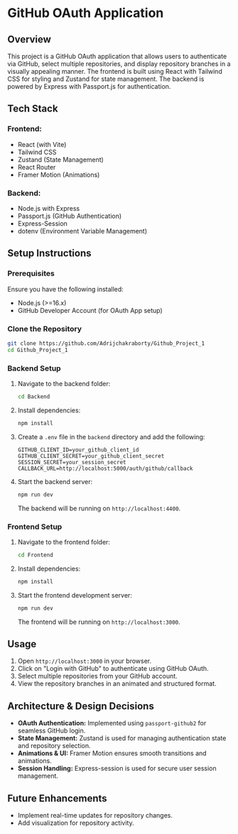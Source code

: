 # GitHub OAuth Application

## Overview

This project is a GitHub OAuth application that allows users to authenticate via GitHub, select multiple repositories, and display repository branches in a visually appealing manner. The frontend is built using React with Tailwind CSS for styling and Zustand for state management. The backend is powered by Express with Passport.js for authentication.

## Tech Stack

### **Frontend:**

- React (with Vite)
- Tailwind CSS
- Zustand (State Management)
- React Router
- Framer Motion (Animations)

### **Backend:**

- Node.js with Express
- Passport.js (GitHub Authentication)
- Express-Session
- dotenv (Environment Variable Management)

## Setup Instructions

### **Prerequisites**

Ensure you have the following installed:

- Node.js (>=16.x)
- GitHub Developer Account (for OAuth App setup)

### **Clone the Repository**

```sh
git clone https://github.com/Adrijchakraborty/Github_Project_1
cd Github_Project_1
```

### **Backend Setup**

1. Navigate to the backend folder:
   ```sh
   cd Backend
   ```
2. Install dependencies:
   ```sh
   npm install
   ```
3. Create a `.env` file in the `backend` directory and add the following:
   ```env
   GITHUB_CLIENT_ID=your_github_client_id
   GITHUB_CLIENT_SECRET=your_github_client_secret
   SESSION_SECRET=your_session_secret
   CALLBACK_URL=http://localhost:5000/auth/github/callback
   ```
4. Start the backend server:
   ```sh
   npm run dev
   ```
   The backend will be running on `http://localhost:4400`.

### **Frontend Setup**

1. Navigate to the frontend folder:
   ```sh
   cd Frontend
   ```
2. Install dependencies:
   ```sh
   npm install
   ```
3. Start the frontend development server:
   ```sh
   npm run dev
   ```
   The frontend will be running on `http://localhost:3000`.

## Usage

1. Open `http://localhost:3000` in your browser.
2. Click on "Login with GitHub" to authenticate using GitHub OAuth.
3. Select multiple repositories from your GitHub account.
4. View the repository branches in an animated and structured format.

## Architecture & Design Decisions

- **OAuth Authentication:** Implemented using `passport-github2` for seamless GitHub login.
- **State Management:** Zustand is used for managing authentication state and repository selection.
- **Animations & UI:** Framer Motion ensures smooth transitions and animations.
- **Session Handling:** Express-session is used for secure user session management.

## Future Enhancements

- Implement real-time updates for repository changes.
- Add visualization for repository activity.

